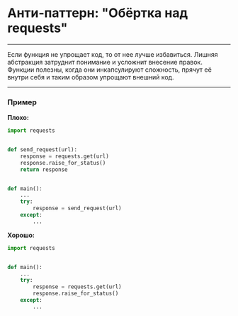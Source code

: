 # Анти-паттерн: "Обёртка над requests"

***

Если функция не упрощает код, то от нее лучше избавиться. Лишняя абстракция затруднит понимание и усложнит внесение правок. Функции полезны, когда они инкапсулируют сложность, прячут её внутри себя и таким образом упрощают внешний код.

***

### Пример 

**Плохо:**
```python
import requests


def send_request(url):
    response = requests.get(url)
    response.raise_for_status()
    return response


def main():
    ...
    try:
        response = send_request(url)
    except:
        ...
```
**Хорошо:**
```python
import requests


def main():
    ...
    try:
        response = requests.get(url)
        response.raise_for_status()
    except:
        ...
```

